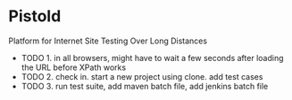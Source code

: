 # Pistold
Platform for Internet Site Testing Over Long Distances


* TODO 1. in all browsers, might have to wait a few seconds after loading the URL before XPath works
* TODO 2. check in. start a new project using clone. add test cases
* TODO 3. run test suite, add maven batch file, add jenkins batch file

